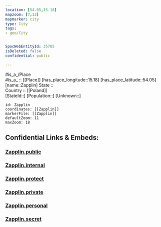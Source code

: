 ```yaml
---
location: [54.05,15.18] 
mapzoom: [7,12] 
mapmarker: city 
type: City
tags:
- geo/City


SpocWebEntityId: 35785
isDeleted: false
confidential: public

---
```

#is_a_/Place  
#is_a_ :: [[Place]] 
[has_place_longitude::15.18] 
[has_place_latitude::54.05] 
[name::Zapplin] 
State ::  
Country :: [[Poland]]  
[StateId::] 
[Population::] 
[Unknown::] 


```leaflet
id: Zapplin
coordinates: [[Zapplin]] 
markerFile: [[Zapplin]] 
defaultZoom: 11 
maxZoom: 18
```


## Confidential Links & Embeds: 

### [Zapplin.public](/_public/\Earth\Continent\Europe\Europe~East\Poland\Provinces~Poland\West_Pomeranian\CityZapplin.public.md) 

### [Zapplin.internal](/_internal/\Earth\Continent\Europe\Europe~East\Poland\Provinces~Poland\West_Pomeranian\CityZapplin.internal.md) 

### [Zapplin.protect](/_protect/\Earth\Continent\Europe\Europe~East\Poland\Provinces~Poland\West_Pomeranian\CityZapplin.protect.md) 

### [Zapplin.private](/_private/\Earth\Continent\Europe\Europe~East\Poland\Provinces~Poland\West_Pomeranian\CityZapplin.private.md) 

### [Zapplin.personal](/_personal/\Earth\Continent\Europe\Europe~East\Poland\Provinces~Poland\West_Pomeranian\CityZapplin.personal.md) 

### [Zapplin.secret](/_secret/\Earth\Continent\Europe\Europe~East\Poland\Provinces~Poland\West_Pomeranian\CityZapplin.secret.md)

